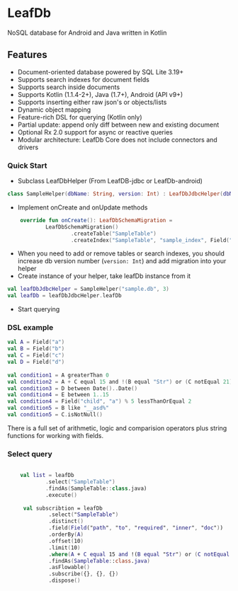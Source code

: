# LeafDb
NoSQL database for Android and Java written in Kotlin

## Features

* Document-oriented database powered by SQL Lite 3.19+
* Supports search indexes for document fields
* Supports search inside documents
* Supports Kotlin (1.1.4-2+), Java (1.7+), Android (API v9+)
* Supports inserting either raw json's or objects/lists
* Dynamic object mapping
* Feature-rich DSL for querying (Kotlin only)
* Partial update: append only diff between new and existing document
* Optional Rx 2.0 support for async or reactive queries
* Modular architecture: LeafDb Core does not include connectors and drivers


### Quick Start

* Subclass LeafDbHelper (From LeafDB-jdbc or LeafDb-android)
```kotlin
class SampleHelper(dbName: String, version: Int) : LeafDbJdbcHelper(dbName, version)
```
* Implement onCreate and onUpdate methods
```kotlin
    override fun onCreate(): LeafDbSchemaMigration =
            LeafDbSchemaMigration()
                    .createTable("SampleTable")
                    .createIndex("SampleTable", "sample_index", Field("path", "to", "field"))
```
* When you need to add or remove tables or search indexes, you should increase db version number (`version: Int`) and add migration into your helper
* Create instance of your helper, take leafDb instance from it
```kotlin
val leafDbJdbcHelper = SampleHelper("sample.db", 3) 
val leafDb = leafDbJdbcHelper.leafDb
```
* Start querying 

### DSL example
```kotlin
val A = Field("a")
val B = Field("b")
val C = Field("c")
val D = Field("d")
    
val condition1 = A greaterThan 0
val condition2 = A + C equal 15 and !(B equal "Str") or (C notEqual 21)
val condition3 = D between Date()..Date()
val condition4 = E between 1..15
val condition4 = Field("child", "a") % 5 lessThanOrEqual 2
val condition5 = B like "__asd%"
val condition5 = C.isNotNull()
```
There is a full set of arithmetic, logic and comparision operators plus string functions for working with fields.

### Select query
```kotlin
    
    val list = leafDb
            .select("SampleTable")
            .findAs(SampleTable::class.java)
            .execute()
    
     val subscribtion = leafDb
             .select("SampleTable")
             .distinct()
             .field(Field("path", "to", "required", "inner", "doc"))
             .orderBy(A)
             .offset(10)
             .limit(10)
             .where(A + C equal 15 and !(B equal "Str") or (C notEqual 21))
             .findAs(SampleTable::class.java)
             .asFlowable()
             .subscribe({}, {}, {})
             .dispose()
```
